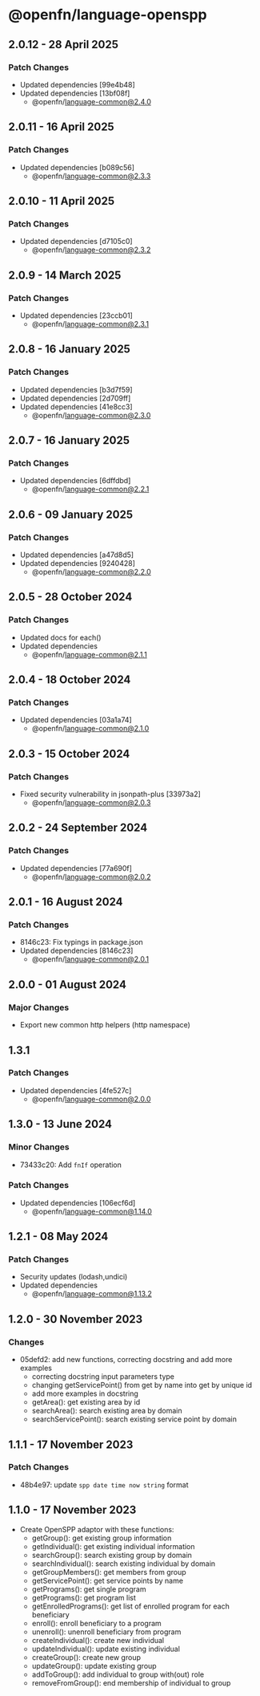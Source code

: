 # @openfn/language-openspp

## 2.0.12 - 28 April 2025

### Patch Changes

* Updated dependencies \[99e4b48]
* Updated dependencies \[13bf08f]
  * @openfn/language-common@2.4.0

## 2.0.11 - 16 April 2025

### Patch Changes

* Updated dependencies \[b089c56]
  * @openfn/language-common@2.3.3

## 2.0.10 - 11 April 2025

### Patch Changes

* Updated dependencies \[d7105c0]
  * @openfn/language-common@2.3.2

## 2.0.9 - 14 March 2025

### Patch Changes

* Updated dependencies \[23ccb01]
  * @openfn/language-common@2.3.1

## 2.0.8 - 16 January 2025

### Patch Changes

* Updated dependencies \[b3d7f59]
* Updated dependencies \[2d709ff]
* Updated dependencies \[41e8cc3]
  * @openfn/language-common@2.3.0

## 2.0.7 - 16 January 2025

### Patch Changes

* Updated dependencies \[6dffdbd]
  * @openfn/language-common@2.2.1

## 2.0.6 - 09 January 2025

### Patch Changes

* Updated dependencies \[a47d8d5]
* Updated dependencies \[9240428]
  * @openfn/language-common@2.2.0

## 2.0.5 - 28 October 2024

### Patch Changes

* Updated docs for each()
* Updated dependencies
  * @openfn/language-common@2.1.1

## 2.0.4 - 18 October 2024

### Patch Changes

* Updated dependencies \[03a1a74]
  * @openfn/language-common@2.1.0

## 2.0.3 - 15 October 2024

### Patch Changes

* Fixed security vulnerability in jsonpath-plus \[33973a2]
  * @openfn/language-common@2.0.3

## 2.0.2 - 24 September 2024

### Patch Changes

* Updated dependencies \[77a690f]
  * @openfn/language-common@2.0.2

## 2.0.1 - 16 August 2024

### Patch Changes

* 8146c23: Fix typings in package.json
* Updated dependencies \[8146c23]
  * @openfn/language-common@2.0.1

## 2.0.0 - 01 August 2024

### Major Changes

* Export new common http helpers (http namespace)

## 1.3.1

### Patch Changes

* Updated dependencies \[4fe527c]
  * @openfn/language-common@2.0.0

## 1.3.0 - 13 June 2024

### Minor Changes

* 73433c20: Add `fnIf` operation

### Patch Changes

* Updated dependencies \[106ecf6d]
  * @openfn/language-common@1.14.0

## 1.2.1 - 08 May 2024

### Patch Changes

* Security updates (lodash,undici)
* Updated dependencies
  * @openfn/language-common@1.13.2

## 1.2.0 - 30 November 2023

### Changes

* 05defd2: add new functions, correcting docstring and add more examples
  * correcting docstring input parameters type
  * changing getServicePoint() from get by name into get by unique id
  * add more examples in docstring
  * getArea(): get existing area by id
  * searchArea(): search existing area by domain
  * searchServicePoint(): search existing service point by domain

## 1.1.1 - 17 November 2023

### Patch Changes

* 48b4e97: update `spp date time now string` format

## 1.1.0 - 17 November 2023

* Create OpenSPP adaptor with these functions:
  * getGroup(): get existing group information
  * getIndividual(): get existing individual information
  * searchGroup(): search existing group by domain
  * searchIndividual(): search existing individual by domain
  * getGroupMembers(): get members from group
  * getServicePoint(): get service points by name
  * getPrograms(): get single program
  * getPrograms(): get program list
  * getEnrolledPrograms(): get list of enrolled program for each beneficiary
  * enroll(): enroll beneficiary to a program
  * unenroll(): unenroll beneficiary from program
  * createIndividual(): create new individual
  * updateIndividual(): update existing individual
  * createGroup(): create new group
  * updateGroup(): update existing group
  * addToGroup(): add individual to group with(out) role
  * removeFromGroup(): end membership of individual to group
